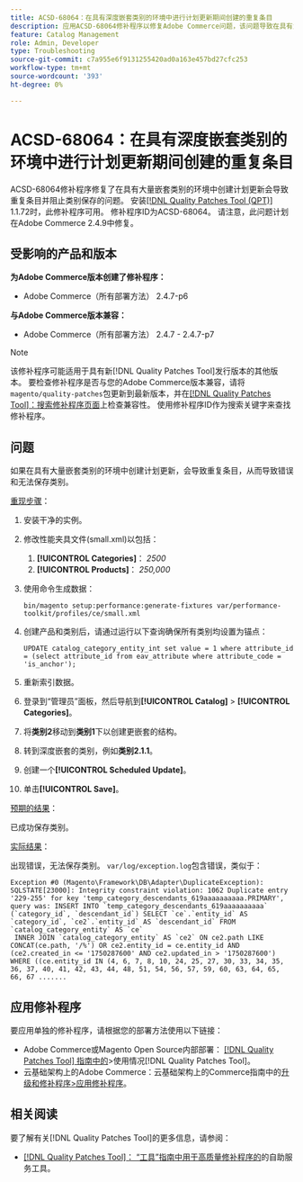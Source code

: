 ```yaml
---
title: ACSD-68064：在具有深度嵌套类别的环境中进行计划更新期间创建的重复条目
description: 应用ACSD-68064修补程序以修复Adobe Commerce问题，该问题导致在具有大量嵌套类别的环境中创建计划更新会导致重复条目并阻止类别保存。
feature: Catalog Management
role: Admin, Developer
type: Troubleshooting
source-git-commit: c7a955e6f9131255420ad0a163e457bd27cfc253
workflow-type: tm+mt
source-wordcount: '393'
ht-degree: 0%

---
```



# ACSD-68064：在具有深度嵌套类别的环境中进行计划更新期间创建的重复条目

ACSD-68064修补程序修复了在具有大量嵌套类别的环境中创建计划更新会导致重复条目并阻止类别保存的问题。 安装[[!DNL Quality Patches Tool (QPT)]](/help/tools/quality-patches-tool/quality-patches-tool-to-self-serve-quality-patches.md) 1.1.72时，此修补程序可用。 修补程序ID为ACSD-68064。 请注意，此问题计划在Adobe Commerce 2.4.9中修复。

## 受影响的产品和版本

**为Adobe Commerce版本创建了修补程序：**

* Adobe Commerce（所有部署方法） 2.4.7-p6

**与Adobe Commerce版本兼容：**

* Adobe Commerce（所有部署方法） 2.4.7 - 2.4.7-p7

>[!NOTE]
>
>该修补程序可能适用于具有新[!DNL Quality Patches Tool]发行版本的其他版本。 要检查修补程序是否与您的Adobe Commerce版本兼容，请将`magento/quality-patches`包更新到最新版本，并在[[!DNL Quality Patches Tool]：搜索修补程序页面](https://experienceleague.adobe.com/tools/commerce-quality-patches/index.html)上检查兼容性。 使用修补程序ID作为搜索关键字来查找修补程序。

## 问题

如果在具有大量嵌套类别的环境中创建计划更新，会导致重复条目，从而导致错误和无法保存类别。

<u>重现步骤</u>：

1. 安装干净的实例。
1. 修改性能夹具文件(small.xml)以包括：
   1. **[!UICONTROL Categories]**： *2500*
   1. **[!UICONTROL Products]**： *250,000*
1. 使用命令生成数据：

   ```
   bin/magento setup:performance:generate-fixtures var/performance-toolkit/profiles/ce/small.xml
   ```

1. 创建产品和类别后，请通过运行以下查询确保所有类别均设置为锚点：

   ```
   UPDATE catalog_category_entity_int set value = 1 where attribute_id = (select attribute_id from eav_attribute where attribute_code = 'is_anchor'); 
   ```

1. 重新索引数据。
1. 登录到“管理员”面板，然后导航到&#x200B;**[!UICONTROL Catalog]** > **[!UICONTROL Categories]**。
1. 将&#x200B;**类别2**&#x200B;移动到&#x200B;**类别1**&#x200B;下以创建更嵌套的结构。
1. 转到深度嵌套的类别，例如&#x200B;**类别2.1.1**。
1. 创建一个&#x200B;**[!UICONTROL Scheduled Update]**。
1. 单击&#x200B;**[!UICONTROL Save]**。

<u>预期的结果</u>：

已成功保存类别。

<u>实际结果</u>：

出现错误，无法保存类别。 `var/log/exception.log`包含错误，类似于：

```
Exception #0 (Magento\Framework\DB\Adapter\DuplicateException): SQLSTATE[23000]: Integrity constraint violation: 1062 Duplicate entry '229-255' for key 'temp_category_descendants_619aaaaaaaaaa.PRIMARY', query was: INSERT INTO `temp_category_descendants_619aaaaaaaaaa` (`category_id`, `descendant_id`) SELECT `ce`.`entity_id` AS `category_id`, `ce2`.`entity_id` AS `descendant_id` FROM `catalog_category_entity` AS `ce`
 INNER JOIN `catalog_category_entity` AS `ce2` ON ce2.path LIKE CONCAT(ce.path, '/%') OR ce2.entity_id = ce.entity_id AND (ce2.created_in <= '1750287600' AND ce2.updated_in > '1750287600') WHERE ((ce.entity_id IN (4, 6, 7, 8, 10, 24, 25, 27, 30, 33, 34, 35, 36, 37, 40, 41, 42, 43, 44, 48, 51, 54, 56, 57, 59, 60, 63, 64, 65, 66, 67 .......
```

## 应用修补程序

要应用单独的修补程序，请根据您的部署方法使用以下链接：

* Adobe Commerce或Magento Open Source内部部署： [[!DNL Quality Patches Tool] 指南中的](/help/tools/quality-patches-tool/usage.md)>使用情况[!DNL Quality Patches Tool]。
* 云基础架构上的Adobe Commerce：云基础架构上的Commerce指南中的[升级和修补程序>应用修补程序](https://experienceleague.adobe.com/docs/commerce-cloud-service/user-guide/develop/upgrade/apply-patches.html)。

## 相关阅读

要了解有关[!DNL Quality Patches Tool]的更多信息，请参阅：

* [[!DNL Quality Patches Tool]： “工具”指南中用于高质量修补程序的](/help/tools/quality-patches-tool/quality-patches-tool-to-self-serve-quality-patches.md)的自助服务工具。
